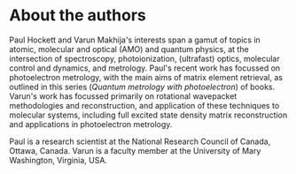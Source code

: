 # About the authors


Paul Hockett and Varun Makhija's interests span a gamut of topics in atomic, molecular and optical (AMO) and quantum physics, at the intersection of spectroscopy, photoionization, (ultrafast) optics, molecular control and dynamics, and metrology. Paul's recent work has focussed on photoelectron metrology, with the main aims of matrix element retrieval, as outlined in this series (*Quantum metrology with photoelectron*) of books. Varun's work has focussed primarily on rotational wavepacket methodologies and reconstruction, and application of these techniques to molecular systems, including full excited state density matrix reconstruction and applications in photoelectron metrology. 

Paul is a research scientist at the National Research Council of Canada, Ottawa, Canada. Varun is a faculty member at the University of Mary Washington, Virginia, USA.
